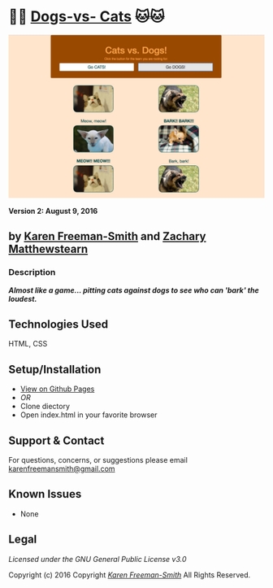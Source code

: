 # :dog::dog: [Dogs-vs- Cats](http://karenfreemansmith.github.io/dogsvscats) :cat::cat:
![project screenshot](/img/screenshot.jpg)

__Version 2: August 9, 2016__

## by [Karen Freeman-Smith](http://karenfreemansmith.github.io) and [Zachary Matthewstearn](http://zacharymatthewstearn.github.io)

### Description
__*Almost like a game... pitting cats against dogs to see who can 'bark' the loudest.*__

## Technologies Used
HTML, CSS

## Setup/Installation
* [View on Github Pages](https://karenfreemansmith.github.io/EpicIntroWk1-PetWebsite)
* _OR_
* Clone diectory 
* Open index.html in your favorite browser

## Support & Contact
For questions, concerns, or suggestions please email karenfreemansmith@gmail.com

## Known Issues
* None

## Legal
*Licensed under the GNU General Public License v3.0*

Copyright (c) 2016 Copyright _[Karen Freeman-Smith](https://karenfreemansmith.github.io)_ All Rights Reserved.
